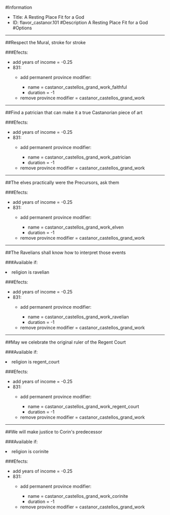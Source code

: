 #Information
 - Title: A Resting Place Fit for a God
 - ID: flavor_castanor.101
#Description
A Resting Place Fit for a God
#Options

___
##Respect the Mural, stroke for stroke

###Efects:<ul><li>add years of income = -0.25</li><li>831:</li><ul><li>add permanent province modifier:</li><ul><li>name = castanor_castellos_grand_work_faithful</li><li>duration = -1</li></ul><li>remove province modifier = castanor_castellos_grand_work</li></ul></ul>

___
##Find a patrician that can make it a true Castanorian piece of art

###Efects:<ul><li>add years of income = -0.25</li><li>831:</li><ul><li>add permanent province modifier:</li><ul><li>name = castanor_castellos_grand_work_patrician</li><li>duration = -1</li></ul><li>remove province modifier = castanor_castellos_grand_work</li></ul></ul>

___
##The elves practically were the Precursors, ask them

###Efects:<ul><li>add years of income = -0.25</li><li>831:</li><ul><li>add permanent province modifier:</li><ul><li>name = castanor_castellos_grand_work_elven</li><li>duration = -1</li></ul><li>remove province modifier = castanor_castellos_grand_work</li></ul></ul>

___
##The Ravelians shall know how to interpret those events

###Available if:
<li>religion is ravelian</li>

###Efects:<ul><li>add years of income = -0.25</li><li>831:</li><ul><li>add permanent province modifier:</li><ul><li>name = castanor_castellos_grand_work_ravelian</li><li>duration = -1</li></ul><li>remove province modifier = castanor_castellos_grand_work</li></ul></ul>

___
##May we celebrate the original ruler of the Regent Court

###Available if:
<li>religion is regent_court</li>

###Efects:<ul><li>add years of income = -0.25</li><li>831:</li><ul><li>add permanent province modifier:</li><ul><li>name = castanor_castellos_grand_work_regent_court</li><li>duration = -1</li></ul><li>remove province modifier = castanor_castellos_grand_work</li></ul></ul>

___
##We will make justice to Corin's predecessor

###Available if:
<li>religion is corinite</li>

###Efects:<ul><li>add years of income = -0.25</li><li>831:</li><ul><li>add permanent province modifier:</li><ul><li>name = castanor_castellos_grand_work_corinite</li><li>duration = -1</li></ul><li>remove province modifier = castanor_castellos_grand_work</li></ul></ul>
